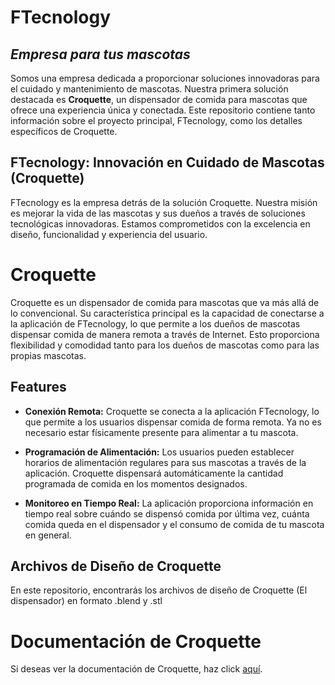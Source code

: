 # FTecnology
## _Empresa para tus mascotas_

Somos una empresa dedicada a proporcionar soluciones innovadoras para el cuidado y mantenimiento de mascotas. Nuestra primera solución destacada es **Croquette**, un dispensador de comida para mascotas que ofrece una experiencia única y conectada. Este repositorio contiene tanto información sobre el proyecto principal, FTecnology, como los detalles específicos de Croquette.

## FTecnology: Innovación en Cuidado de Mascotas (Croquette)
FTecnology es la empresa detrás de la solución Croquette. Nuestra misión es mejorar la vida de las mascotas y sus dueños a través de soluciones tecnológicas innovadoras. Estamos comprometidos con la excelencia en diseño, funcionalidad y experiencia del usuario.

# Croquette
Croquette es un dispensador de comida para mascotas que va más allá de lo convencional. Su característica principal es la capacidad de conectarse a la aplicación de FTecnology, lo que permite a los dueños de mascotas dispensar comida de manera remota a través de Internet. Esto proporciona flexibilidad y comodidad tanto para los dueños de mascotas como para las propias mascotas.
## Features

- **Conexión Remota:** Croquette se conecta a la aplicación FTecnology, lo que permite a los usuarios dispensar comida de forma remota. Ya no es necesario estar físicamente presente para alimentar a tu mascota.

- **Programación de Alimentación:** Los usuarios pueden establecer horarios de alimentación regulares para sus mascotas a través de la aplicación. Croquette dispensará automáticamente la cantidad programada de comida en los momentos designados.

- **Monitoreo en Tiempo Real:** La aplicación proporciona información en tiempo real sobre cuándo se dispensó comida por última vez, cuánta comida queda en el dispensador y el consumo de comida de tu mascota en general.

## Archivos de Diseño de Croquette
En este repositorio, encontrarás los archivos de diseño de Croquette (El dispensador) en formato .blend y .stl

# Documentación de Croquette
Si deseas ver la documentación de Croquette, haz click [aquí](/Croquette/README.md).




